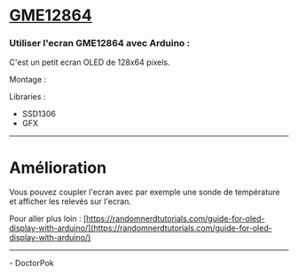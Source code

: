 # <a href="index.ino" >GME12864</a>

### Utiliser l'ecran GME12864 avec Arduino :

C'est un petit ecran OLED de 128x64 pixels.

Montage :


Libraries :
  - SSD1306
  - GFX

<hr />

# Amélioration
Vous pouvez coupler l'ecran avec par exemple une sonde de température et afficher les relevés sur l'ecran.

Pour aller plus loin : [https://randomnerdtutorials.com/guide-for-oled-display-with-arduino/](https://randomnerdtutorials.com/guide-for-oled-display-with-arduino/)
<hr />

<span>- DoctorPok</span>
